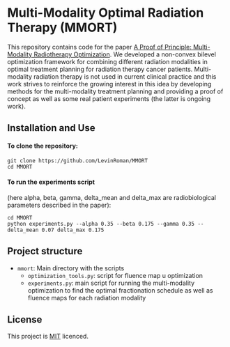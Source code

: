 <!--- README template from https://github.com/Neighborhood-Traffic-Flow/neighborhoodtrafficflow -->

# Multi-Modality Optimal Radiation Therapy (MMORT)

This repository contains code for the paper [A Proof of Principle: Multi-Modality Radiotherapy Optimization](https://arxiv.org/abs/1911.05182).
We developed a non-convex bilevel optimization framework for combining different radiation modalities in optimal treatment planning for radiation therapy cancer patients.
Multi-modality radiation therapy is not used in current clinical practice and this work strives to reinforce the growing interest in this idea by developing methods 
for the multi-modality treatment planning and providing a proof of concept as well as some real patient experiments (the latter is ongoing work).

## Installation and Use

#### To clone the repository:
```
git clone https://github.com/LevinRoman/MMORT
cd MMORT
```

#### To run the experiments script 
(here alpha, beta, gamma, delta_mean and delta_max are radiobiological parameters described in the paper):
```
cd MMORT
python experiments.py --alpha 0.35 --beta 0.175 --gamma 0.35 --delta_mean 0.07 delta_max 0.175

```

## Project structure
* `mmort`: Main directory with the scripts
  * `optimization_tools.py`: script for fluence map u optimization
  * `experiments.py`: main script for running the multi-modality optimization to find the optimal fractionation schedule as well as fluence maps for each radiation modality

## License

This project is [MIT](./LICENSE) licenced.
